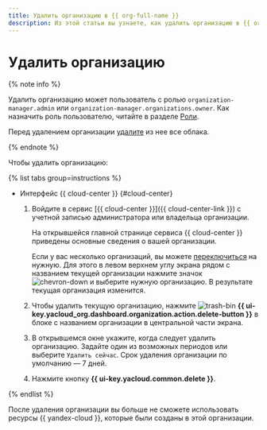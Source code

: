 ```yaml
---
title: Удалить организацию в {{ org-full-name }}
description: Из этой статьи вы узнаете, как удалить организацию в {{ org-name }}.
---
```


# Удалить организацию

{% note info %}

Удалить организацию может пользователь с ролью `organization-manager.admin` или `organization-manager.organizations.owner`. Как назначить роль пользователю, читайте в разделе [Роли](../security/index.md#admin).

Перед удалением организации [удалите](../../resource-manager/operations/cloud/delete.md) из нее все облака.

{% endnote %}

Чтобы удалить организацию:

{% list tabs group=instructions %}

- Интерфейс {{ cloud-center }} {#cloud-center}

  1. Войдите в сервис [{{ cloud-center }}]({{ cloud-center-link }}) с учетной записью администратора или владельца организации.

      На открывшейся главной странице сервиса {{ cloud-center }} приведены основные сведения о вашей организации.

      Если у вас несколько организаций, вы можете [переключиться](./manage-organizations.md#switch-to-another-org) на нужную. Для этого в левом верхнем углу экрана рядом с названием текущей организации нажмите значок ![chevron-down](../../_assets/console-icons/chevron-down.svg) и выберите нужную организацию. В результате текущая организация изменится.
  
  1. Чтобы удалить текущую организацию, нажмите ![trash-bin](../../_assets/console-icons/trash-bin.svg) **{{ ui-key.yacloud_org.dashboard.organization.action.delete-button }}** в блоке с названием организации в центральной части экрана.

  1. В открывшемся окне укажите, когда следует удалить организацию. Задайте один из возможных периодов или выберите `Удалить сейчас`. Срок удаления организации по умолчанию — 7 дней.

  1. Нажмите кнопку **{{ ui-key.yacloud.common.delete }}**.

{% endlist %}

После удаления организации вы больше не сможете использовать ресурсы {{ yandex-cloud }}, которые были созданы в этой организации.
